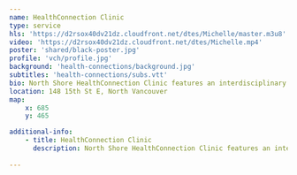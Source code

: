 ```yaml
---
name: HealthConnection Clinic
type: service
hls: 'https://d2rsox40dv21dz.cloudfront.net/dtes/Michelle/master.m3u8'
video: 'https://d2rsox40dv21dz.cloudfront.net/dtes/Michelle.mp4'
poster: 'shared/black-poster.jpg'
profile: 'vch/profile.jpg'
background: 'health-connections/background.jpg'
subtitles: 'health-connections/subs.vtt'
bio: North Shore HealthConnection Clinic features an interdisciplinary professional team that provides low barrier access to primary care for those who have complex medical and social needs and who cannot attach to a traditional family practice.
location: 148 15th St E, North Vancouver
map:
    x: 685
    y: 465

additional-info: 
    - title: HealthConnection Clinic
      description: North Shore HealthConnection Clinic features an interdisciplinary professional team that provides low barrier access to primary care for those who have complex medical and social needs and who cannot attach to a traditional family practice. The clinic’s focus is an addressing both health challenges and the social determinants of health. The Clinic team includes family physicians, nurse practitioners, substance use nurse, a chronic disease nurse coordinator and medical office assistants. 
    
---
```

